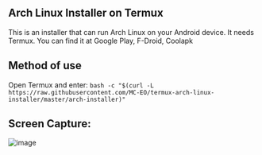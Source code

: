## Arch Linux Installer on Termux

This is an installer that can run Arch Linux on your Android device.
It needs Termux.
You can find it at Google Play, F-Droid, Coolapk
## Method of use

Open Termux and enter:
``
bash -c "$(curl -L https://raw.githubusercontent.com/MC-EO/termux-arch-linux-installer/master/arch-installer)"
``

## Screen Capture:

![image](https://github.com/MC-EO/termux-arch-linux-installer/blob/master/Screenshot.png)
